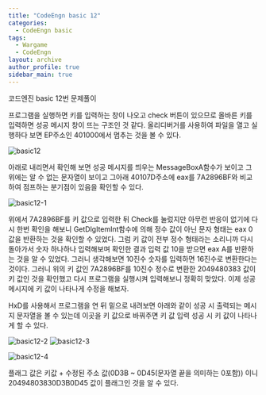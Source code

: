 ```yaml
---
title: "CodeEngn basic 12"
categories:
  - CodeEngn basic
tags:
  - Wargame
  - CodeEngn
layout: archive
author_profile: true
sidebar_main: true
---
```


코드엔진 basic 12번 문제풀이

프로그램을 실행하면 키를 입력하는 창이 나오고 check 버튼이 있으므로 올바른 키를 입력하면 성공 메시지 창이 뜨는 구조인 것 같다. 올리디버거를 사용하여 파일을 열고 실행하다 보면 EP주소인 401000에서 멈추는 것을 볼 수 있다.

![basic12](https://user-images.githubusercontent.com/91646923/135465160-3a8ec092-72ab-42ac-af98-c4b6d1d23a0f.JPG)

아래로 내리면서 확인해 보면 성공 메시지를 띄우는 MessageBoxA함수가 보이고 그 위에는 알 수 없는 문자열이 보이고 그아래 40107D주소에 eax를 7A2896BF와 비교하여 점프하는 분기점이 있음을 확인할 수 있다.

![basic12-1](https://user-images.githubusercontent.com/91646923/135465167-77398e02-ec82-4f89-b952-23059c9a9297.JPG)

위에서 7A2896BF를 키 값으로 입력한 뒤 Check를 눌렀지만 아무런 반응이 없기에 다시 한번 확인을 해보니 GetDlgItemInt함수에 의해 정수 값이 아닌 문자 형태는 eax 0 값을 반환하는 것을 확인할 수 있었다. 그럼 키 값이 전부 정수 형태라는 소리니까 다시 돌아가서 숫자 하나하나 입력해보며 확인한 결과 입력 값 10을 받으면 eax A를 반환하는 것을 알 수 있었다. 그러니 생각해보면 10진수 숫자를 입력하면 16진수로 변환한다는 것이다. 그러니 위의 키 값인 7A2896BF를 10진수 정수로 변환한 2049480383 값이 키 값인 것을 확인했고 다시 프로그램을 실행시켜 입력해보니 정확히 맞았다. 이제 성공 메시지에 키 값이 나타나게 수정을 해보자.

HxD를 사용해서 프로그램을 연 뒤 밑으로 내려보면 아래와 같이 성공 시 출력되는 메시지 문자열을 볼 수 있는데 이곳을 키 값으로 바꿔주면 키 값 입력 성공 시 키 값이 나타나게 할 수 있다.

![basic12-2](https://user-images.githubusercontent.com/91646923/135465188-bc02ade9-efaa-43f2-8655-bcab38f475c6.JPG)
![basic12-3](https://user-images.githubusercontent.com/91646923/135465192-7b6270fd-7518-4d27-b7f5-893ca115b812.JPG)

![basic12-4](https://user-images.githubusercontent.com/91646923/135465198-5c75171f-296d-4e2c-9cf3-5b3dd4c78623.JPG)

플래그 값은 키값 + 수정된 주소 값(0D3B ~ 0D45(문자열 끝을 의미하는 0포함)) 이니 20494803830D3B0D45 값이 플래그인 것을 알 수 있다.
